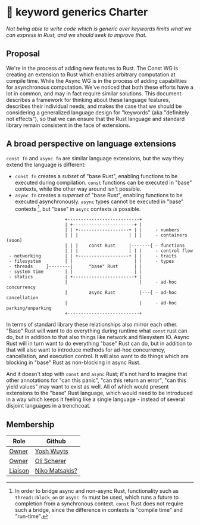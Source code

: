 # 📜 keyword generics Charter

_Not being able to write code which is generic over keywords limits what we can
express in Rust, and we should seek to improve that._
<!--
 Provide an introduction summarising the goals and motivation behind your
 initiative.
-->

## Proposal

We're in the process of adding new features to Rust. The Const WG is creating an
extension to Rust which enables arbitrary computation at compile time.
While the Async WG is in the process of adding capabilities for asynchronous
computation. We've noticed that both these efforts have a lot in common, and may
in fact require similar solutions. This document describes a framework for
thinking about these language features, describes their individual needs, and
makes the case that we should be considering a generalized language design for
"keywords" (aka "definitely not effects"), so that we can ensure that the Rust
language and standard library remain consistent in the face of extensions.

## A broad perspective on language extensions

`const fn` and `async fn` are similar language extensions, but the way they
extend the language is different:

- `const fn` creates a *subset* of "base Rust", enabling functions to be
executed during compilation. `const` functions can be executed in "base"
contexts, while the other way around isn't possible.
- `async fn` creates a *superset* of "base Rust", enabling functions to be
executed asynchronously. `async` types cannot be executed in "base" contexts
[^bridge], but "base" in `async` contexts _is_ possible.

[^bridge]: In order to bridge async and non-async Rust, functionality such as
`thread::block_on` or `async fn` must be used, which runs a future to completion
from a synchronous context. `const` Rust does not require such a bridge, since
the difference in contexts is "compile time" and "run-time".

```
                      +---------------------------+                               
                      | +-----------------------+ |                               
                      | | +-------------------+ | |     - numbers                 
                      | | |                   | | |     - containers (soon)      
                      | | |    const Rust     |-------{ - functions               
                      | | |                   | | |     - control flow            
 - networking         | | +-------------------+ | |     - traits                  
 - filesystem         | |                       | |     - types                   
 - threads     }--------|      "base" Rust      | |                               
 - system time        | |                       | |                               
 - statics            | +-----------------------+ |                               
                      |                           |     - ad-hoc concurrency      
                      |        async Rust         |---{ - ad-hoc cancellation     
                      |                           |     - ad-hoc parking/unparking
                      +---------------------------+
```

In terms of standard library these relationships also mirror each other. "Base"
Rust will want to do everything during runtime what `const` rust can do, but in
addition to that also things like network and filesystem IO. Async Rust will in
turn want to do everything "base" Rust can do, but in addition to that will also
want to introduce methods for ad-hoc concurrency, cancellation, and execution
control. It will also want to do things which are blocking in "base" Rust as
non-blocking in async Rust.

And it doesn't stop with `const` and `async` Rust; it's not hard to imagine that
other annotations for "can this panic", "can this return an error", "can this
yield values" may want to exist as well. All of which would present extensions
to the "base" Rust language, which would need to be introduced in a way which
keeps it feeling like a single language - instead of several disjoint languages
in a trenchcoat.

## Membership

| Role      | Github                            |
|-----------|-----------------------------------|
| [Owner]   | [Yosh Wuyts](https://github.com/yoshuawuyts) |
| [Owner]   | [Oli Scherer](https://github.com/oli-obk) |
| [Liaison] | [Niko Matsakis?](https://github.com/nikomatsakis) |

[Owner]: https://lang-team.rust-lang.org/initiatives/process/roles/owner.html
[Liaison]: https://lang-team.rust-lang.org/initiatives/process/roles/liaison.html
